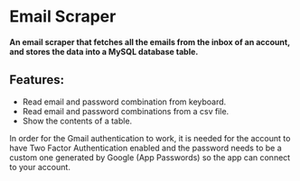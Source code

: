 # Email Scraper
#### An email scraper that fetches all the emails from the inbox of an account, and stores the data into a MySQL database table.

## Features:
- Read email and password combination from keyboard.
- Read email and password combinations from a csv file.
- Show the contents of a table.

In order for the Gmail authentication to work, it is needed for the account to have Two Factor Authentication enabled and the password needs to be a custom one generated by Google (App Passwords) so the app can connect to your account.
